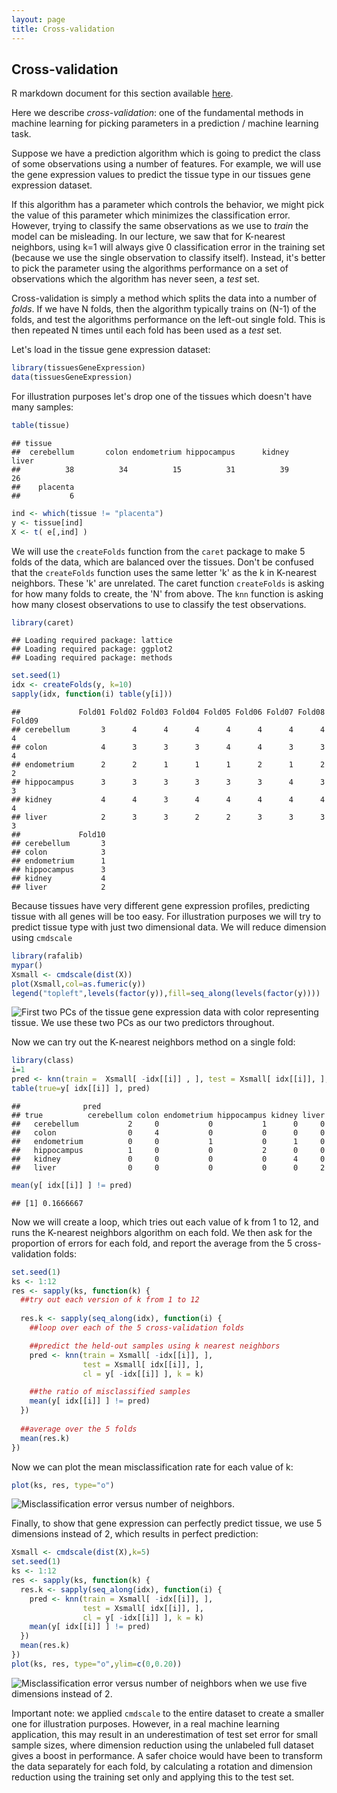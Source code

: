 ```yaml
---
layout: page
title: Cross-validation
---
```



## Cross-validation

R markdown document for this section available [here](https://github.com/genomicsclass/labs/tree/master/course3/crossvalidation.Rmd).

Here we describe *cross-validation*: one of the fundamental methods in machine learning for picking parameters in a prediction / machine learning task.

Suppose we have a prediction algorithm which is going to predict the class of some observations using a number of features. For example, we will use the gene expression values to predict the tissue type in our tissues gene expression dataset.

If this algorithm has a parameter which controls the behavior, we might pick the value of this parameter which minimizes the classification error. However, trying to classify the same observations as we use to *train* the model can be misleading. In our lecture, we saw that for K-nearest neighbors, using k=1 will always give 0 classification error in the training set (because we use the single observation to classify itself). Instead, it's better to pick the parameter using the algorithms performance on a set of observations which the algorithm has never seen, a *test* set.

Cross-validation is simply a method which splits the data into a number of *folds*. If we have N folds, then the algorithm typically trains on (N-1) of the folds, and test the algorithms performance on the left-out single fold. This is then repeated N times until each fold has been used as a *test* set.

Let's load in the tissue gene expression dataset:



```r
library(tissuesGeneExpression)
data(tissuesGeneExpression)
```

For illustration purposes let's drop one of the tissues which doesn't have many samples:


```r
table(tissue)
```

```
## tissue
##  cerebellum       colon endometrium hippocampus      kidney       liver 
##          38          34          15          31          39          26 
##    placenta 
##           6
```

```r
ind <- which(tissue != "placenta")
y <- tissue[ind]
X <- t( e[,ind] )
```

We will use the `createFolds` function from the `caret` package to make 5 folds of the data, which are balanced over the tissues. Don't be confused that the `createFolds` function uses the same letter 'k' as the k in K-nearest neighbors. These 'k' are unrelated. The caret function `createFolds` is asking for how many folds to create, the 'N' from above. The `knn` function is asking how many closest observations to use to classify the test observations.


```r
library(caret)
```

```
## Loading required package: lattice
## Loading required package: ggplot2
## Loading required package: methods
```

```r
set.seed(1)
idx <- createFolds(y, k=10)
sapply(idx, function(i) table(y[i]))
```

```
##             Fold01 Fold02 Fold03 Fold04 Fold05 Fold06 Fold07 Fold08 Fold09
## cerebellum       3      4      4      4      4      4      4      4      4
## colon            4      3      3      3      4      4      3      3      4
## endometrium      2      2      1      1      1      2      1      2      2
## hippocampus      3      3      3      3      3      3      4      3      3
## kidney           4      4      3      4      4      4      4      4      4
## liver            2      3      3      2      2      3      3      3      3
##             Fold10
## cerebellum       3
## colon            3
## endometrium      1
## hippocampus      3
## kidney           4
## liver            2
```


Because tissues have very different gene expression profiles, predicting tissue with all genes will be too easy. For illustration purposes we will try to predict tissue type with just two dimensional data. We will reduce dimension using `cmdscale`


```r
library(rafalib)
mypar()
Xsmall <- cmdscale(dist(X))
plot(Xsmall,col=as.fumeric(y))
legend("topleft",levels(factor(y)),fill=seq_along(levels(factor(y))))
```

![First two PCs of the tissue gene expression data with color representing tissue. We use these two PCs as our two predictors throughout.](images/R/crossvalidation-tmp-mds-1.png) 

Now we can try out the K-nearest neighbors method on a single fold:


```r
library(class)
i=1
pred <- knn(train =  Xsmall[ -idx[[i]] , ], test = Xsmall[ idx[[i]], ], cl=  y[ -idx[[i]] ], k=5)
table(true=y[ idx[[i]] ], pred)
```

```
##              pred
## true          cerebellum colon endometrium hippocampus kidney liver
##   cerebellum           2     0           0           1      0     0
##   colon                0     4           0           0      0     0
##   endometrium          0     0           1           0      1     0
##   hippocampus          1     0           0           2      0     0
##   kidney               0     0           0           0      4     0
##   liver                0     0           0           0      0     2
```

```r
mean(y[ idx[[i]] ] != pred)
```

```
## [1] 0.1666667
```

Now we will create a loop, which tries out each value of k from 1 to 12, and runs the K-nearest neighbors algorithm on each fold. We then ask for the proportion of errors for each fold, and report the average from the 5 cross-validation folds:


```r
set.seed(1)
ks <- 1:12
res <- sapply(ks, function(k) {
  ##try out each version of k from 1 to 12
  
  res.k <- sapply(seq_along(idx), function(i) {
    ##loop over each of the 5 cross-validation folds

    ##predict the held-out samples using k nearest neighbors
    pred <- knn(train = Xsmall[ -idx[[i]], ],
                test = Xsmall[ idx[[i]], ],
                cl = y[ -idx[[i]] ], k = k)

    ##the ratio of misclassified samples
    mean(y[ idx[[i]] ] != pred)
  })
  
  ##average over the 5 folds
  mean(res.k)
})
```

Now we can plot the mean misclassification rate for each value of k:


```r
plot(ks, res, type="o")
```

![Misclassification error versus number of neighbors.](images/R/crossvalidation-tmp-misclassification_error-1.png) 


Finally, to show that gene expression can perfectly predict tissue, we use 5 dimensions instead of 2, which results in perfect prediction:


```r
Xsmall <- cmdscale(dist(X),k=5)
set.seed(1)
ks <- 1:12
res <- sapply(ks, function(k) {
  res.k <- sapply(seq_along(idx), function(i) {
    pred <- knn(train = Xsmall[ -idx[[i]], ],
                test = Xsmall[ idx[[i]], ],
                cl = y[ -idx[[i]] ], k = k)
    mean(y[ idx[[i]] ] != pred)
  })
  mean(res.k)
})
plot(ks, res, type="o",ylim=c(0,0.20))
```

![Misclassification error versus number of neighbors when we use five dimensions instead of 2.](images/R/crossvalidation-tmp-misclassification_error2-1.png) 

Important note: we applied `cmdscale` to the entire dataset to create
a smaller one for illustration purposes. However, in a real machine
learning application, this may result in an underestimation of test
set error for small sample sizes, where dimension reduction using the
unlabeled full dataset gives a boost in performance. A safer choice
would have been to transform the data separately for each fold, by
calculating a rotation and dimension reduction using the training set only
and applying this to the test set.
